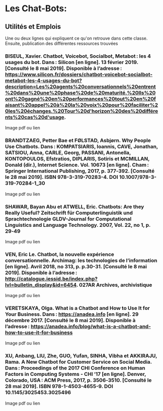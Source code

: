 # Les Chat-Bots:

## Utilités et Emplois

Une ou deux lignes qui expliquent ce qu'on retrouve dans cette classe. Ensuite, publication des différentes ressources trouvées

### BISEUL, Xavier. Chatbot, Voicebot, Socialbot, Metabot : les 4 usages du bot. Dans : Silicon [en ligne]. 13 février 2019. [Consulté le 8 mai 2019]. Disponible à l’adresse : https://www.silicon.fr/dossiers/chatbot-voicebot-socialbot-metabot-les-4-usages-du-bot?description=Les%20agents%20conversationnels%20entrent%20dans%20une%20phase%20de%20maturité.%20Ils%20ont%20gagné%20en%20performances%20tout%20en%20faisant%20appel%20à%20la%20voix%20pour%20faciliter%20les%20échanges.%20Tour%20d'horizon%20des%20différents%20cas%20d'usage.

Image pdf ou lien

### BRANDTZAEG, Petter Bae et FØLSTAD, Asbjørn. Why People Use Chatbots. Dans : KOMPATSIARIS, Ioannis, CAVE, Jonathan, SATSIOU, Anna, CARLE, Georg, PASSANI, Antonella, KONTOPOULOS, Efstratios, DIPLARIS, Sotiris et MCMILLAN, Donald (dir.), Internet Science. Vol. 10673 [en ligne]. Cham : Springer International Publishing, 2017, p. 377‑392. [Consulté le 28 mai 2019]. ISBN 978-3-319-70283-4. DOI 10.1007/978-3-319-70284-1_30

Image pdf ou lien

### SHAWAR, Bayan Abu et ATWELL, Eric. Chatbots: Are they Really Useful? Zeitschrift für Computerlinguistik und Sprachtechnologie GLDV-Journal for Computational Linguistics and Language Technology. 2007, Vol. 22, no 1, p. 29‑49

Image pdf ou lien

### VEN, Eric Le. Chatbot, la nouvelle expérience conversationnelle. Archimag: les technologies de l’information [en ligne]. Avril 2018, no 313, p. p.30-31. [Consulté le 8 mai 2019]. Disponible à l’adresse : http://catalogue.iessid.be/index.php?lvl=bulletin_display&id=6454. 027AR Archives, archivistique

Image pdf ou lien

### VERETSKAYA, Olga. What is a Chatbot and How to Use It for Your Business. Dans : https://anadea.info [en ligne]. 29 décembre 2017. [Consulté le 8 mai 2019]. Disponible à l’adresse : https://anadea.info/blog/what-is-a-chatbot-and-how-to-use-it-for-business

Image pdf ou lien

### XU, Anbang, LIU, Zhe, GUO, Yufan, SINHA, Vibha et AKKIRAJU, Rama. A New Chatbot for Customer Service on Social Media. Dans : Proceedings of the 2017 CHI Conference on Human Factors in Computing Systems  - CHI ’17 [en ligne]. Denver, Colorado, USA : ACM Press, 2017, p. 3506‑3510. [Consulté le 28 mai 2019]. ISBN 978-1-4503-4655-9. DOI 10.1145/3025453.3025496

Image pdf ou lien
